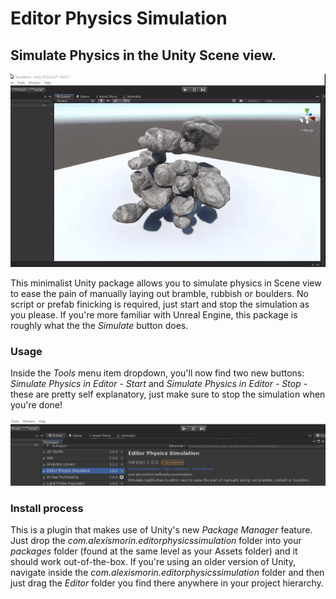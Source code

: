 # Editor Physics Simulation
## Simulate Physics in the Unity Scene view.

![header](images/gif.gif)

This minimalist Unity package allows you to simulate physics in Scene view to ease the pain of manually laying out bramble, rubbish or boulders. No script or prefab finicking is required, just start and stop the simulation as you please. If you're more familiar with Unreal Engine, this package is roughly what the the *Simulate* button does.

### Usage
Inside the *Tools* menu item dropdown, you'll now find two new buttons: *Simulate Physics in Editor - Start* and *Simulate Physics in Editor - Stop* - these are pretty self explanatory, just make sure to stop the simulation when you're done!

![packman](images/packman.png)

### Install process
This is a plugin that makes use of Unity's new *Package Manager* feature. Just drop the *com.alexismorin.editorphysicssimulation* folder into your *packages* folder (found at the same level as your Assets folder) and it should work out-of-the-box. If you're using an older version of Unity, navigate inside the *com.alexismorin.editorphysicssimulation* folder and then just drag the *Editor* folder you find there anywhere in your project hierarchy.



